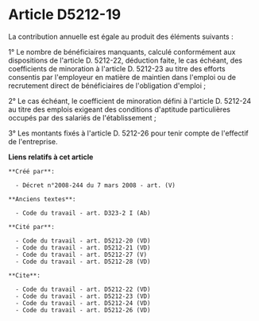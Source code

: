 # Article D5212-19

La contribution annuelle est égale au produit des éléments suivants : 

1° Le nombre de bénéficiaires manquants, calculé conformément aux dispositions de l'article D. 5212-22, déduction faite, le
cas échéant, des coefficients de minoration à l'article D. 5212-23 au titre des efforts consentis par l'employeur en matière
de maintien dans l'emploi ou de recrutement direct de bénéficiaires de l'obligation d'emploi ; 

2° Le cas échéant, le coefficient de minoration défini à l'article D. 5212-24 au titre des emplois exigeant des conditions
d'aptitude particulières occupés par des salariés de l'établissement ; 

3° Les montants fixés à l'article D. 5212-26 pour tenir compte de l'effectif de l'entreprise.

**Liens relatifs à cet article**

	**Créé par**:

	  - Décret n°2008-244 du 7 mars 2008 - art. (V)

	**Anciens textes**:

	  - Code du travail - art. D323-2 I (Ab)

	**Cité par**:

	  - Code du travail - art. D5212-20 (VD)
	  - Code du travail - art. D5212-21 (VD)
	  - Code du travail - art. D5212-27 (V)
	  - Code du travail - art. D5212-28 (VD)

	**Cite**:

	  - Code du travail - art. D5212-22 (VD)
	  - Code du travail - art. D5212-23 (VD)
	  - Code du travail - art. D5212-24 (VD)
	  - Code du travail - art. D5212-26 (VD)
